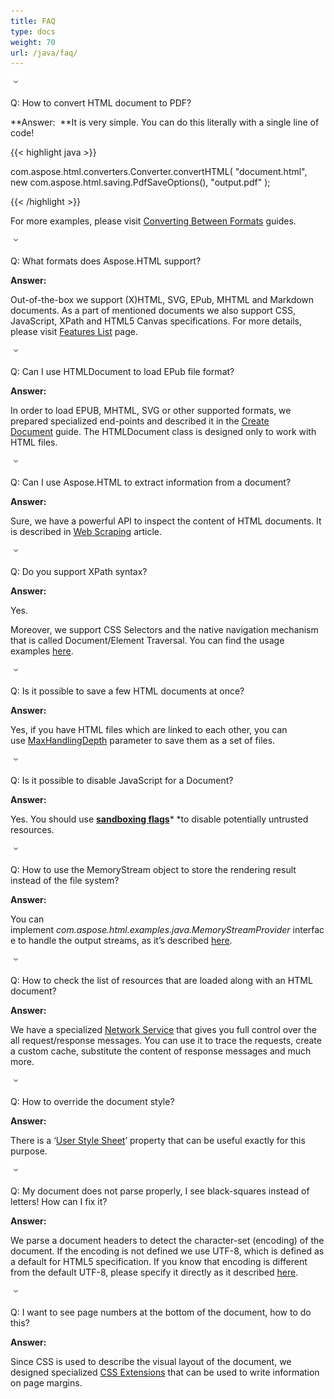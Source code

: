 ```yaml
---
title: FAQ
type: docs
weight: 70
url: /java/faq/
---
```


![todo:image_alt_text](faq_1.png)

Q: How to convert HTML document to PDF?

**Answer: 
**It is very simple. You can do this literally with a single line of code! 

{{< highlight java >}}

 com.aspose.html.converters.Converter.convertHTML(
        "document.html", 
        new com.aspose.html.saving.PdfSaveOptions(), 
        "output.pdf"
 );

{{< /highlight >}}

For more examples, please visit [Converting Between Formats](/html/java/converting-between-formats/) guides.

![todo:image_alt_text](faq_1.png)

Q: What formats does Aspose.HTML support?

**Answer:** 

Out-of-the-box we support (X)HTML, SVG, EPub, MHTML and Markdown documents. As a part of mentioned documents we also support CSS, JavaScript, XPath and HTML5 Canvas specifications. For more details, please visit [Features List](/html/java/features-list/) page.

![todo:image_alt_text](faq_1.png)

Q: Can I use HTMLDocument to load EPub file format?

**Answer:** 

In order to load EPUB, MHTML, SVG or other supported formats, we prepared specialized end-points and described it in the [Create Document](/html/java/creating-a-document/) guide. The HTMLDocument class is designed only to work with HTML files.

![todo:image_alt_text](faq_1.png)

Q: Can I use Aspose.HTML to extract information from a document?

**Answer:** 

Sure, we have a powerful API to inspect the content of HTML documents. It is described in [Web Scraping](/html/java/web-scraping/) article.

![todo:image_alt_text](faq_1.png)

Q: Do you support XPath syntax?

**Answer:** 

Yes.

Moreover, we support CSS Selectors and the native navigation mechanism that is called Document/Element Traversal. You can find the usage examples [here](/html/java/web-scraping/#webscraping-xpath).

![todo:image_alt_text](faq_1.png)

Q: Is it possible to save a few HTML documents at once?

**Answer:** 

Yes, if you have HTML files which are linked to each other, you can use [MaxHandlingDepth](/html/java/saving-a-document/) parameter to save them as a set of files.

![todo:image_alt_text](faq_1.png)

Q: Is it possible to disable JavaScript for a Document?

**Answer:** 

Yes. You should use [**sandboxing flags**](/html/java/environment-configuration/)* *to disable potentially untrusted resources.

![todo:image_alt_text](faq_1.png)

Q: How to use the MemoryStream object to store the rendering result instead of the file system?

**Answer:** 

You can implement *com.aspose.html.examples.java.MemoryStreamProvider* interface to handle the output streams, as it’s described [here](/html/java/output-streams-html/).

![todo:image_alt_text](faq_1.png)

Q: How to check the list of resources that are loaded along with an HTML document?

**Answer:** 

We have a specialized [Network Service](/html/java/environment-configuration/) that gives you full control over the all request/response messages. You can use it to trace the requests, create a custom cache, substitute the content of response messages and much more.

![todo:image_alt_text](faq_1.png)

Q: How to override the document style?

**Answer:** 

There is a ‘[User Style Sheet](/html/java/environment-configuration/)’ property that can be useful exactly for this purpose.

![todo:image_alt_text](faq_1.png)

Q: My document does not parse properly, I see black-squares instead of letters! How can I fix it?

**Answer:** 

We parse a document headers to detect the character-set (encoding) of the document. If the encoding is not defined we use UTF-8, which is defined as a default for HTML5 specification. If you know that encoding is different from the default UTF-8, please specify it directly as it described [here](/html/java/environment-configuration/).

![todo:image_alt_text](faq_1.png)

Q: I want to see page numbers at the bottom of the document, how to do this?

**Answer:** 

Since CSS is used to describe the visual layout of the document, we designed specialized [CSS Extensions](/html/java/css-extensions/) that can be used to write information on page margins.
